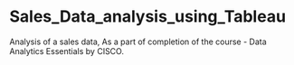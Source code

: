 # Sales_Data_analysis_using_Tableau
Analysis of a sales data, As a part of completion of the course - Data Analytics Essentials by CISCO.
